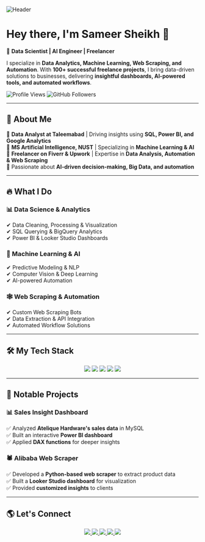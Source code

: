 ![Header](https://media.giphy.com/media/hvRJCLFzcasrR4ia7z/giphy.gif)

# Hey there, I'm Sameer Sheikh 👋

🚀 **Data Scientist | AI Engineer | Freelancer**  

I specialize in **Data Analytics, Machine Learning, Web Scraping, and Automation**. With **100+ successful freelance projects**, I bring data-driven solutions to businesses, delivering **insightful dashboards, AI-powered tools, and automated workflows**.  

![Profile Views](https://komarev.com/ghpvc/?username=sameersheikh3999&color=blue) ![GitHub Followers](https://img.shields.io/github/followers/sameersheikh3999?style=social)  

---

## 🚀 About Me  

🔹 **Data Analyst at Taleemabad** | Driving insights using **SQL, Power BI, and Google Analytics**  
🔹 **MS Artificial Intelligence, NUST** | Specializing in **Machine Learning & AI**  
🔹 **Freelancer on Fiverr & Upwork** | Expertise in **Data Analysis, Automation & Web Scraping**  
🔹 Passionate about **AI-driven decision-making, Big Data, and automation**  

---

## 🔥 What I Do  

### **📊 Data Science & Analytics**  
✔ Data Cleaning, Processing & Visualization  
✔ SQL Querying & BigQuery Analytics  
✔ Power BI & Looker Studio Dashboards  

### **🤖 Machine Learning & AI**  
✔ Predictive Modeling & NLP  
✔ Computer Vision & Deep Learning  
✔ AI-powered Automation  

### **🕸 Web Scraping & Automation**  
✔ Custom Web Scraping Bots  
✔ Data Extraction & API Integration  
✔ Automated Workflow Solutions  

---

## 🛠 My Tech Stack  
<div align="center">
    <img src="https://img.shields.io/badge/Python-3776AB?style=for-the-badge&logo=python&logoColor=white" />
    <img src="https://img.shields.io/badge/SQL-4479A1?style=for-the-badge&logo=mysql&logoColor=white" />
    <img src="https://img.shields.io/badge/Power_BI-F2C811?style=for-the-badge&logo=powerbi&logoColor=black" />
    <img src="https://img.shields.io/badge/BigQuery-4285F4?style=for-the-badge&logo=googlecloud&logoColor=white" />
    <img src="https://img.shields.io/badge/Selenium-43B02A?style=for-the-badge&logo=selenium&logoColor=white" />
</div>

---

## 📌 Notable Projects  

### 📊 **Sales Insight Dashboard**  
✅ Analyzed **Atelique Hardware's sales data** in MySQL  
✅ Built an interactive **Power BI dashboard**  
✅ Applied **DAX functions** for deeper insights  

### 🕷 **Alibaba Web Scraper**  
✅ Developed a **Python-based web scraper** to extract product data  
✅ Built a **Looker Studio dashboard** for visualization  
✅ Provided **customized insights** to clients  

---

## 🌎 Let's Connect  
<div align="center">
    <a href="https://www.linkedin.com/in/sameerrsheikhh/">
        <img src="https://img.shields.io/badge/LinkedIn-0A66C2?style=for-the-badge&logo=linkedin&logoColor=white" />
    </a>
    <a href="https://www.fiverr.com/sameersheikh881">
        <img src="https://img.shields.io/badge/Fiverr-1DBF73?style=for-the-badge&logo=fiverr&logoColor=white" />
    </a>
    <a href="https://www.upwork.com/freelancers/sameersheikh18">
        <img src="https://img.shields.io/badge/Upwork-6FDA44?style=for-the-badge&logo=upwork&logoColor=white" />
    </a>
    <a href="mailto:sameersheikh3999@gmail.com">
        <img src="https://img.shields.io/badge/Email-D14836?style=for-the-badge&logo=gmail&logoColor=white" />
    </a>
    <a href="https://api.whatsapp.com/send?phone=923095274580">
        <img src="https://img.shields.io/badge/WhatsApp-25D366?style=for-the-badge&logo=whatsapp&logoColor=white" />
    </a>
</div>
